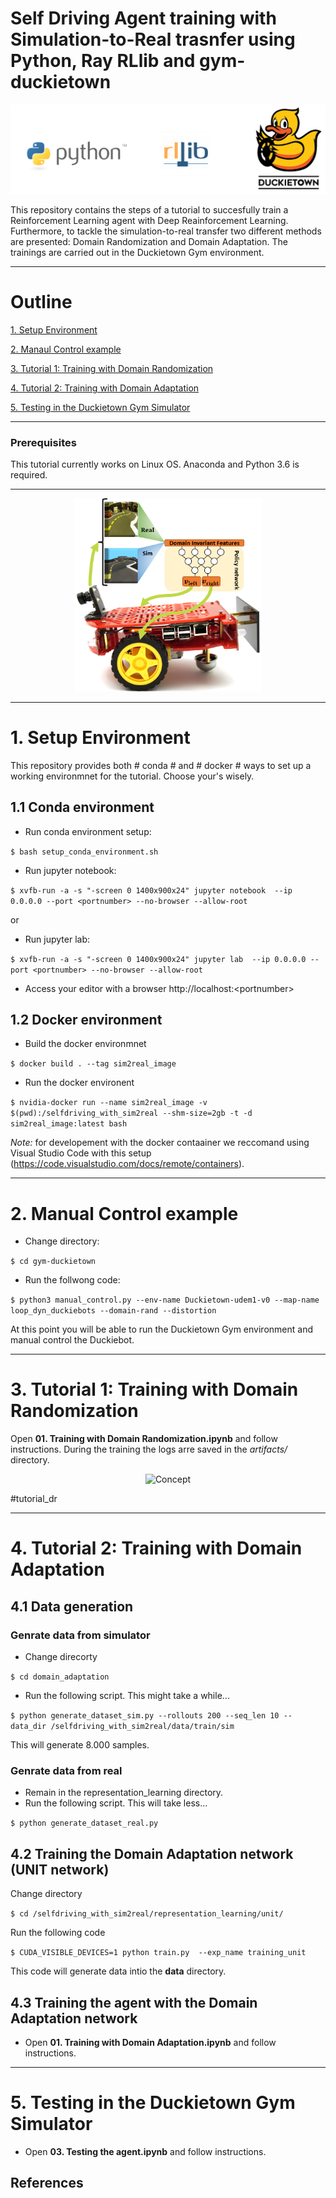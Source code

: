 # Self Driving Agent training with Simulation-to-Real trasnfer using Python, Ray RLlib and gym-duckietown
![](art/tools.png)

This repository contains the steps of a tutorial to succesfully train a Reinforcement Learning agent with Deep Reainforcement Learning. Furthermore, to tackle the simulation-to-real transfer two different methods are presented: Domain Randomization and Domain Adaptation. The trainings are carried out in the Duckietown Gym environment. 


***
# Outline 
[1. Setup Environment](#setup_environment)


[2. Manaul Control example](#manual_control)


[3. Tutorial 1: Training with Domain Randomization](#tutorial_dr)


[4. Tutorial 2: Training with Domain Adaptation](#tutorial_da)


[5. Testing in the Duckietown Gym Simulator](#testing_agent)

***
### Prerequisites
This tutorial currently works on Linux OS.
Anaconda and Python 3.6 is required. 
***
<p align="center" >
<img src="art/concept.png" alt="Concept" width="300">
</p>


***
# 1. Setup Environment
This repository provides both # conda # and # docker # ways to set up a working environmnet for the tutorial. Choose your's wisely. 
## 1.1 Conda environment


- Run conda environment setup:

```$ bash setup_conda_environment.sh```

- Run jupyter notebook:

```$ xvfb-run -a -s "-screen 0 1400x900x24" jupyter notebook  --ip 0.0.0.0 --port <portnumber> --no-browser --allow-root  ```

or

- Run jupyter lab:

```$ xvfb-run -a -s "-screen 0 1400x900x24" jupyter lab  --ip 0.0.0.0 --port <portnumber> --no-browser --allow-root  ```

* Access your editor with a browser http://localhost:\<portnumber\>



## 1.2 Docker environment

- Build the docker environmnet

```$ docker build . --tag sim2real_image```


- Run the docker environent

```$ nvidia-docker run --name sim2real_image -v $(pwd):/selfdriving_with_sim2real --shm-size=2gb -t -d sim2real_image:latest bash```


*Note:* for developement with the docker contaainer  we reccomand using Visual Studio Code with this setup (https://code.visualstudio.com/docs/remote/containers).

***
# 2. Manual Control example
  
- Change directory:

```$ cd gym-duckietown```

- Run the follwong code:
 
```$ python3 manual_control.py --env-name Duckietown-udem1-v0 --map-name loop_dyn_duckiebots --domain-rand --distortion```


At this point you will be able to run the Duckietown Gym environment and manual control the Duckiebot.


***
# 3. Tutorial 1: Training with Domain Randomization
  
  
  Open **01. Training with Domain Randomization.ipynb** and follow instructions.
  During the training the logs arre saved in the *artifacts/* directory.
  
  


<p align="center" >
<img src="art/just_policy.png" alt="Concept" width="300">
</p>
#tutorial_dr

***
# 4. Tutorial 2: Training with Domain Adaptation

## 4.1 Data generation

### Genrate data from simulator
-  Change direcorty 

```$ cd domain_adaptation```

- Run the following script. This might take a while...

```$ python generate_dataset_sim.py --rollouts 200 --seq_len 10 --data_dir /selfdriving_with_sim2real/data/train/sim ```

This will generate 8.000 samples.

### Genrate data from real

- Remain in the  representation_learning  directory.
- Run the following script. This will take less...

```$ python generate_dataset_real.py ```


## 4.2 Training the Domain Adaptation network (UNIT network)

Change directory

```$ cd /selfdriving_with_sim2real/representation_learning/unit/```

Run the following code

```$ CUDA_VISIBLE_DEVICES=1 python train.py  --exp_name training_unit ```

  
This code will generate data intio the **data** directory.

## 4.3 Training the agent with the Domain Adaptation network 

 
 - Open **01. Training with Domain Adaptation.ipynb** and follow instructions.
  

***
# 5. Testing in the Duckietown Gym Simulator
  
 
-  Open **03. Testing the agent.ipynb** and follow instructions.

  
## References

